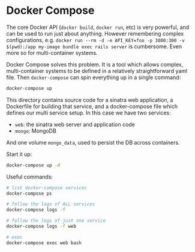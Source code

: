 # Docker Compose

The core Docker API (`docker build`, `docker run`, etc) is very powerful, and can be used to run just about anything. However remembering complex configurations, e.g. `docker run --rm -d -e API_KEY=foo -p 3000:300 -v $(pwd):/app my-image bundle exec rails server` is cumbersome. Even more so for multi-container systems.

Docker Compose solves this problem. It is a tool which allows complex, multi-container systems to be defined in a relatively straightforward yaml file. Then `docker-compose` can spin everything up in a single command:
```sh
docker-compose up
```

This directory contains source code for a sinatra web application, a Dockerfile for building that service, and a docker-compose file which defines our multi service setup. In this case we have two services:
  - `web`: the sinatra web server and application code
  - `mongo`: MongoDB

And one volume `mongo_data`, used to persist the DB across containers.

Start it up:
```sh
docker-compose up -d
```

Useful commands:
```sh
# list docker-compose services
docker-compose ps

# follow the logs of ALL services
docker-compose logs -f

# follow the logs of just one service
docker-compose logs -f web

# exec
docker-compose exec web bash
```
